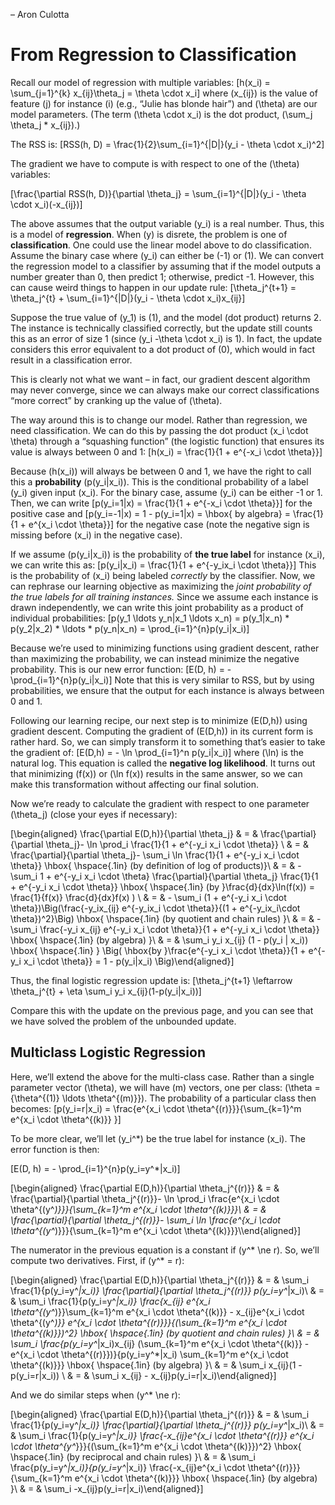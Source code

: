 – Aron Culotta

From Regression to Classification
=================================

Recall our model of regression with multiple variables: \[h(x_i) =  \sum_{j=1}^{k} x_{ij}\theta_j = \theta \cdot  x_i\] where \(x_{ij}\) is the value of feature \(j\) for instance \(i\) (e.g., “Julie has blonde hair”) and \(\theta\) are our model parameters. (The term \(\theta \cdot x_i\) is the dot product, \(\sum_j \theta_j * x_{ij}\).)

The RSS is: \[RSS(h, D) = \frac{1}{2}\sum_{i=1}^{|D|}(y_i - \theta \cdot x_i)^2\]

The gradient we have to compute is with respect to one of the \(\theta\) variables:

\[\frac{\partial RSS(h, D)}{\partial \theta_j} = \sum_{i=1}^{|D|}(y_i - \theta \cdot x_i)(-x_{ij})\]

The above assumes that the output variable \(y_i\) is a real number. Thus, this is a model of <span>**regression**</span>. When \(y\) is disrete, the problem is one of <span>**classification**</span>. One could use the linear model above to do classification. Assume the binary case where \(y_i\) can either be \(-1\) or \(1\). We can convert the regression model to a classifier by assuming that if the model outputs a number greater than 0, then predict 1; otherwise, predict -1. However, this can cause weird things to happen in our update rule: \[\theta_j^{t+1} = \theta_j^{t} + \sum_{i=1}^{|D|}(y_i - \theta \cdot x_i)x_{ij}\]

Suppose the true value of \(y_1\) is \(1\), and the model (dot product) returns 2. The instance is technically classified correctly, but the update still counts this as an error of size 1 (since \(y_i -\theta \cdot x_i\) is 1). In fact, the update considers this error equivalent to a dot product of \(0\), which would in fact result in a classification error.

This is clearly not what we want – in fact, our gradient descent algorithm may never converge, since we can always make our correct classifications “more correct” by cranking up the value of \(\theta\).

The way around this is to change our model. Rather than regression, we need classification. We can do this by passing the dot product \(x_i \cdot \theta\) through a “squashing function” (the logistic function) that ensures its value is always between 0 and 1: \[h(x_i) = \frac{1}{1 + e^{-x_i \cdot \theta}}\]

Because \(h(x_i)\) will always be between 0 and 1, we have the right to call this a <span>**probability**</span> \(p(y_i|x_i)\). This is the conditional probability of a label \(y_i\) given input \(x_i\). For the binary case, assume \(y_i\) can be either -1 or 1. Then, we can write \[p(y_i=1|x) = \frac{1}{1 + e^{-x_i \cdot \theta}}\] for the positive case and \[p(y_i=-1|x) = 1 - p(y_i=1|x) = \hbox{ by algebra} = \frac{1}{1 + e^{x_i \cdot \theta}}\] for the negative case (note the negative sign is missing before \(x_i\) in the negative case).

If we assume \(p(y_i|x_i)\) is the probability of <span>**the true label**</span> for instance \(x_i\), we can write this as: \[p(y_i|x_i) =  \frac{1}{1 + e^{-y_ix_i \cdot \theta}}\] This is the probability of \(x_i\) being labeled <span>*correctly*</span> by the classifier. Now, we can rephrase our learning objective as maximizing the <span>*joint probability of the true labels for all training instances.*</span> Since we assume each instance is drawn independently, we can write this joint probability as a product of individual probabilities: \[p(y_1 \ldots y_n|x_1 \ldots x_n) = p(y_1|x_n) * p(y_2|x_2) * \ldots * p(y_n|x_n) = \prod_{i=1}^{n}p(y_i|x_i)\]

Because we’re used to minimizing functions using gradient descent, rather than maximizing the probability, we can instead minimize the negative probability. This is our new error function: \[E(D, h) = - \prod_{i=1}^{n}p(y_i|x_i)\] Note that this is very similar to RSS, but by using probabilities, we ensure that the output for each instance is always between 0 and 1.

Following our learning recipe, our next step is to minimize \(E(D,h)\) using gradient descent. Computing the gradient of \(E(D,h)\) in its current form is rather hard. So, we can simply transform it to something that’s easier to take the gradient of: \[E(D,h) = - \ln \prod_{i=1}^n  p(y_i|x_i)\] where \(\ln\) is the natural log. This equation is called the <span>**negative log likelihood**</span>. It turns out that minimizing \(f(x)\) or \(\ln f(x)\) results in the same answer, so we can make this transformation without affecting our final solution.

Now we’re ready to calculate the gradient with respect to one parameter \(\theta_j\) (close your eyes if necessary):

\[\begin{aligned}
\frac{\partial E(D,h)}{\partial \theta_j} & = & \frac{\partial}{\partial \theta_j}- \ln \prod_i \frac{1}{1 + e^{-y_i x_i \cdot \theta}} \\
& = &  \frac{\partial}{\partial \theta_j}-  \sum_i \ln \frac{1}{1 + e^{-y_i x_i \cdot \theta}} \hbox{ \hspace{.1in} (by definition of log of products)}\\
& = &  -  \sum_i 1 + e^{-y_i x_i \cdot \theta} \frac{\partial}{\partial \theta_j} \frac{1}{1 + e^{-y_i x_i \cdot \theta}}  \hbox{ \hspace{.1in} (by }\frac{d}{dx}\ln(f(x)) = \frac{1}{f(x)} \frac{d}{dx}f(x) ) \\
& = &  -  \sum_i (1 + e^{-y_i x_i \cdot \theta})\Big(\frac{-y_ix_{ij} e^{-y_ix_i \cdot \theta}}{(1 + e^{-y_ix_i\cdot \theta})^2}\Big) \hbox{ \hspace{.1in} (by quotient and chain rules) }\\
& = & - \sum_i \frac{-y_i x_{ij} e^{-y_i x_i \cdot \theta}}{1 + e^{-y_i x_i \cdot \theta}} \hbox{ \hspace{.1in} (by algebra) }\\
& = & \sum_i y_i x_{ij} (1 - p(y_i | x_i)) \hbox{ \hspace{.1in} } \Big( \hbox{by }\frac{e^{-y_i x_i \cdot \theta}}{1 + e^{-y_i x_i \cdot \theta}} = 1 - p(y_i|x_i) \Big)\end{aligned}\]

Thus, the final logistic regression update is: \[\theta_j^{t+1} \leftarrow \theta_j^{t} + \eta \sum_i y_i x_{ij}(1-p(y_i|x_i))\]

Compare this with the update on the previous page, and you can see that we have solved the problem of the unbounded update.

Multiclass Logistic Regression
------------------------------

Here, we’ll extend the above for the multi-class case. Rather than a single parameter vector \(\theta\), we will have \(m\) vectors, one per class: \(\theta = \{\theta^{(1)} \ldots \theta^{(m)}\}\). The probability of a particular class then becomes: \[p(y_i=r|x_i) = \frac{e^{x_i \cdot \theta^{(r)}}}{\sum_{k=1}^m e^{x_i \cdot \theta^{(k)}} }\]

To be more clear, we’ll let \(y_i^*\) be the true label for instance \(x_i\). The error function is then:

\[E(D, h) = - \prod_{i=1}^{n}p(y_i=y^*|x_i)\]

\[\begin{aligned}
\frac{\partial E(D,h)}{\partial \theta_j^{(r)}} & = & \frac{\partial}{\partial \theta_j^{(r)}}- \ln \prod_i \frac{e^{x_i \cdot \theta^{(y^*)}}}{\sum_{k=1}^m e^{x_i \cdot \theta^{(k)}}}\\
& = & \frac{\partial}{\partial \theta_j^{(r)}}- \sum_i \ln \frac{e^{x_i \cdot \theta^{(y^*)}}}{\sum_{k=1}^m e^{x_i \cdot \theta^{(k)}}}\\\end{aligned}\]

The numerator in the previous equation is a constant if \(y^* \ne r\). So, we’ll compute two derivatives. First, if \(y^* = r\):

\[\begin{aligned}
\frac{\partial E(D,h)}{\partial \theta_j^{(r)}} & = & \sum_i \frac{1}{p(y_i=y^*|x_i)} \frac{\partial}{\partial \theta_j^{(r)}} p(y_i=y^*|x_i)\\
& = & \sum_i \frac{1}{p(y_i=y^*|x_i)} \frac{x_{ij} e^{x_i \theta^{(y^*)}}\sum_{k=1}^m e^{x_i \cdot \theta^{(k)}} - x_{ij}e^{x_i \cdot \theta^{(y^*)}} e^{x_i \cdot \theta^{(r)}}}{(\sum_{k=1}^m e^{x_i \cdot \theta^{(k)}})^2}  \hbox{ \hspace{.1in} (by quotient and chain rules) }\\
& = & \sum_i  \frac{p(y_i=y^*|x_i)x_{ij} (\sum_{k=1}^m  e^{x_i \cdot \theta^{(k)}} -  e^{x_i \cdot \theta^{(r)}})}{p(y_i=y^*|x_i) \sum_{k=1}^m  e^{x_i \cdot \theta^{(k)}}} \hbox{ \hspace{.1in} (by algebra) }\\
& = & \sum_i x_{ij}(1 - p(y_i=r|x_i)) \\
& = & \sum_i x_{ij} -  x_{ij}p(y_i=r|x_i)\end{aligned}\]

And we do similar steps when \(y^* \ne r\):

\[\begin{aligned}
\frac{\partial E(D,h)}{\partial \theta_j^{(r)}} & = & \sum_i \frac{1}{p(y_i=y^*|x_i)} \frac{\partial}{\partial \theta_j^{(r)}} p(y_i=y^*|x_i)\\
& = & \sum_i \frac{1}{p(y_i=y^*|x_i)} \frac{-x_{ij}e^{x_i \cdot \theta^{(r)}}  e^{x_i \cdot \theta^{y^*}}}{(\sum_{k=1}^m e^{x_i \cdot \theta^{(k)}})^2} \hbox{ \hspace{.1in} (by reciprocal and chain rules) }\\
& = & \sum_i \frac{p(y_i=y^*|x_i)}{p(y_i=y^*|x_i)} \frac{-x_{ij}e^{x_i \cdot \theta^{(r)}}}{\sum_{k=1}^m e^{x_i \cdot \theta^{(k)}}}  \hbox{ \hspace{.1in} (by algebra) }\\
& = & \sum_i -x_{ij}p(y_i=r|x_i)\end{aligned}\]

